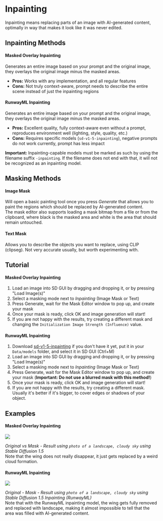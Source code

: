 # Inpainting
Inpainting means replacing parts of an image with AI-generated content, optimally in way that makes it look like it was never edited.



## Inpainting Methods

#### Masked Overlay Inpainting

Generates an entire image based on your prompt and the original image, they overlays the original image minus the masked areas.

* **Pros:** Works with any implementation, and all regular features
* **Cons:** Not truly context-aware, prompt needs to describe the entire scene instead of just the inpainting regions

#### RunwayML Inpainting

Generates an entire image based on your prompt and the original image, they overlays the original image minus the masked areas.

* **Pros:** Excellent quality, fully context-aware even without a prompt, reproduces environment well (lighting, style, quality, etc.)
* **Cons:** Requires specific models (`sd-v1-5-inpainting`), negative prompts do not work currently, prompt has less impact

**Important:** Inpainting-capable models must be marked as such by using the filename suffix `-inpainting`. If the filename does not end with that, it will not be recognized as an inpainting model.



## Masking Methods

#### Image Mask

Will open a basic painting tool once you press *Generate* that allows you to paint the regions which should be replaced by AI-generated content.  
The mask editor also supports loading a mask bitmap from a file or from the clipboard, where black is the masked area and white is the area that should remain untouched.

#### Text Mask

Allows you to describe the objects you want to replace, using CLIP (clipseg). Not very accurate usually, but worth experimenting with.



## Tutorial

#### Masked Overlay Inpainting

1. Load an image into SD GUI by dragging and dropping it, or by pressing "Load Image(s)"
2. Select a masking mode next to *Inpainting* (Image Mask or Text)
3. Press Generate, wait for the Mask Editor window to pop up, and create your mask
4. Once your mask is ready, click OK and image generation will start!
5. If you are not happy with the results, try creating a different mask and changing the `Initialization Image Strength (Influence)` value.

#### RunwayML Inpainting

1. Download [sd-v1-5-inpainting](https://huggingface.co/runwayml/stable-diffusion-inpainting/blob/main/sd-v1-5-inpainting.ckpt) if you don't have it yet, put it in your `Data/models` folder, and select it in SD GUI (Ctrl+M)
2. Load an image into SD GUI by dragging and dropping it, or by pressing "Load Image(s)"
3. Select a masking mode next to *Inpainting* (Image Mask or Text)
4. Press Generate, wait for the Mask Editor window to pop up, and create your mask (**Important: Do not use a blurred mask with this method!**)
5. Once your mask is ready, click OK and image generation will start!
6. If you are not happy with the results, try creating a different mask. Usually it's better if it's bigger, to cover edges or shadows of your object.



## Examples

#### Masked Overlay Inpainting

![](https://raw.githubusercontent.com/n00mkrad/text2image-gui/main/docs/assets/inpdemo-wing-basic.png)

*Original vs Mask - Result using `photo of a landscape, cloudy sky` using Stable Diffusion 1.5*  
Note that the wing does not really disappear, it just gets replaced by a weird cloud formation.

#### RunwayML Inpainting

![](https://raw.githubusercontent.com/n00mkrad/text2image-gui/main/docs/assets/inpdemo-wing-rwml.png)

*Original - Mask - Result using `photo of a landscape, cloudy sky` using Stable Diffusion 1.5 Inpainting (RunwayML)*  
Note that with the RunwayML inpainting model, the wing gets fully removed and replaced with landscape, making it almost impossible to tell that the area was filled with AI-generated content.
